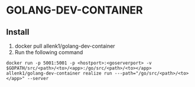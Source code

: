 # GOLANG-DEV-CONTAINER

## Install
1. docker pull allenk1/golang-dev-container
2. Run the following command
```
docker run -p 5001:5001 -p <hostport>:<goserverport> -v $GOPATH/src/<path>/<to>/<app>:/go/src/<path>/<to></app> allenk1/golang-dev-container realize run ---path="/go/src/<path>/<to></app>" --server
```